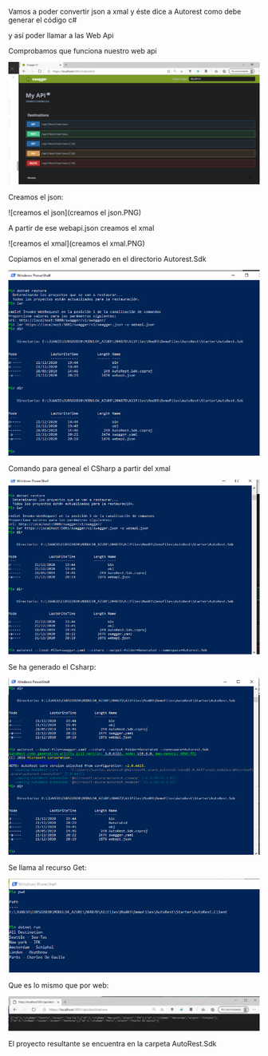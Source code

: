 Vamos a poder convertir json a xmal y éste dice a Autorest como debe generar el código c#

y así poder llamar a las Web Api



Comprobamos que funciona nuestro web api

![web_api_funciona](web_api_funciona.PNG)



Creamos el json:

![creamos el json](creamos el json.PNG)



A partir de ese webapi.json creamos el xmal

![creamos el xmal](creamos el xmal.PNG)

Copiamos en el xmal generado en el directorio Autorest.Sdk

![copiamoselxmal](copiamoselxmal.PNG)



Comando para geneal el CSharp a partir del xmal

![generandocsharp](generandocsharp.PNG)



Se ha generado el Csharp:

![generado_csharp](generado_csharp.PNG)



Se llama al recurso Get:

![recursoGet](recursoGet.PNG)



Que es lo mismo que por web:

![GetWeb](GetWeb.PNG)


El proyecto resultante se encuentra en la carpeta AutoRest.Sdk
